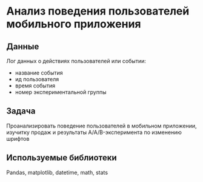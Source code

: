 # Анализ поведения пользователей мобильного приложения
## Данные
Лог данных о действиях пользователей или событии:
* название события
* ид пользователя
* время события
* номер экспериментальной группы 

## Задача
Проанализировать поведение пользователей в мобильном приложении, изучитку продаж и результаты A/A/B-эксперимента по изменению шрифтов
## Используемые библиотеки
Pandas, matplotlib, datetime, math, stats
